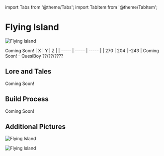 import Tabs from '@theme/Tabs';
import TabItem from '@theme/TabItem';

# Flying Island

![Flying Island](/img/season1/bases/flying_island/2024-07-15_02.50.38.png)

<Tabs>
  <TabItem value="about" label="Description">
    Coming Soon!
  </TabItem>
  <TabItem value="coords" label="Coords" default>
    | X     | Y     | Z     | 
    | ----- | ----- | ----- |
    | 270 | 204 | -243 |
  </TabItem>
  <TabItem value="ncooords" label="Nether Directions">
    Coming Soon!
  </TabItem>
  <TabItem value="builders" label="Builders">
    - QuesiBoy
  </TabItem>
  <TabItem value="date" label="Date Finished">
    ??/??/????
  </TabItem>
</Tabs>

## Lore and Tales

Coming Soon! 

## Build Process

Coming Soon!

## Additional Pictures

![Flying Island](/img/season1/bases/flying_island/2024-07-15_02.49.02.png)

![Flying Island](/img/season1/bases/flying_island/2024-07-15_02.48.31.png)

